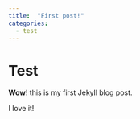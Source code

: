 ```yaml
---
title:  "First post!"
categories:
  - test
---
```


# Test

**Wow**! this is my first Jekyll blog post.

I love it!
